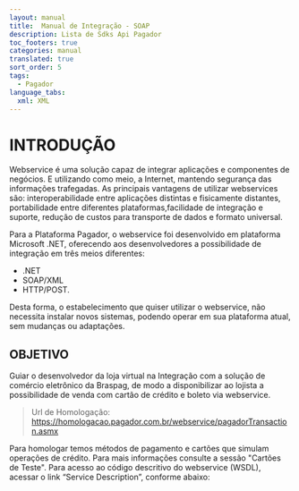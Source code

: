 ```yaml
---
layout: manual
title:  Manual de Integração - SOAP
description: Lista de Sdks Api Pagador
toc_footers: true
categories: manual
translated: true
sort_order: 5
tags:
  - Pagador
language_tabs:
  xml: XML
---
```


# INTRODUÇÃO

Webservice é uma solução capaz de integrar aplicações e componentes de negócios. E utilizando como meio, a Internet, mantendo segurança das informações trafegadas. As principais vantagens de utilizar webservices são: interoperabilidade entre aplicações distintas e fisicamente distantes, portabilidade entre diferentes plataformas,facilidade de integração e suporte, redução de custos para transporte de dados e formato universal.

Para a Plataforma Pagador, o webservice foi desenvolvido em plataforma Microsoft .NET, oferecendo aos desenvolvedores a possibilidade de integração em três meios diferentes: 

* .NET
* SOAP/XML
* HTTP/POST. 

Desta forma, o estabelecimento que quiser utilizar o webservice, não necessita instalar novos sistemas, podendo operar em sua plataforma atual, sem mudanças ou adaptações.

## OBJETIVO

Guiar o desenvolvedor da loja virtual na Integração com a solução de comércio eletrônico da Braspag, de modo a disponibilizar ao lojista a possibilidade de venda com cartão de crédito e boleto via webservice.

> Url de Homologação: https://homologacao.pagador.com.br/webservice/pagadorTransaction.asmx

Para homologar temos métodos de pagamento e cartões que simulam operações de crédito. Para mais informações consulte a sessão "Cartões de Teste".
Para acesso ao código descritivo do webservice (WSDL), acessar o link “Service Description”, conforme abaixo:

